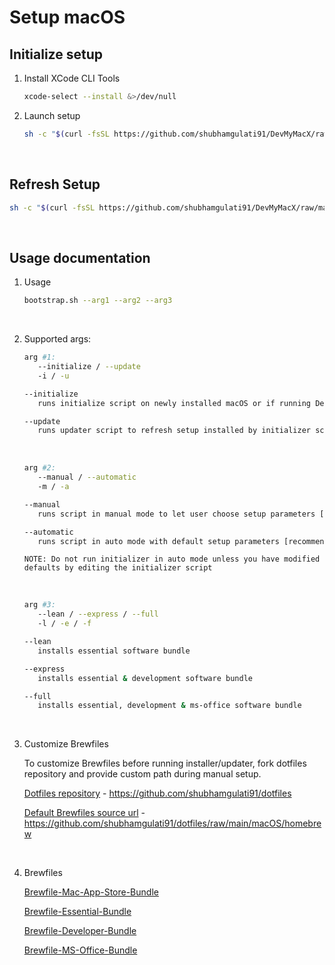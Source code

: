 # Setup macOS

## Initialize setup

1. Install XCode CLI Tools

   ```sh
   xcode-select --install &>/dev/null
   ```

2. Launch setup

   ```sh
   sh -c "$(curl -fsSL https://github.com/shubhamgulati91/DevMyMacX/raw/main/bootstrap.sh)" "" --initialize --manual --lean
   ```

&nbsp;

## Refresh Setup

```sh
sh -c "$(curl -fsSL https://github.com/shubhamgulati91/DevMyMacX/raw/main/bootstrap.sh)" "" --update --automatic --express
```

&nbsp;

## Usage documentation

1. Usage

   ```sh
   bootstrap.sh --arg1 --arg2 --arg3
   ```

   &nbsp;

2. Supported args:

   ```sh
   arg #1:
      --initialize / --update
      -i / -u
   ```

   ```sh
   --initialize
      runs initialize script on newly installed macOS or if running DevMyMacX for the first time

   --update
      runs updater script to refresh setup installed by initializer script and to install new software bundles from chosen Brewfiles
   ```

   &nbsp;

   ```sh
   arg #2:
      --manual / --automatic
      -m / -a
   ```

   ```sh
   --manual
      runs script in manual mode to let user choose setup parameters [recommended for initializing setup]

   --automatic
      runs script in auto mode with default setup parameters [recommended for updating setup]
   ```

   ```note
   NOTE: Do not run initializer in auto mode unless you have modified defaults by editing the initializer script
   ```

   &nbsp;

   ```sh
   arg #3:
      --lean / --express / --full
      -l / -e / -f
   ```

   ```sh
   --lean
      installs essential software bundle

   --express
      installs essential & development software bundle

   --full
      installs essential, development & ms-office software bundle
   ```

   &nbsp;

3. Customize Brewfiles

   To customize Brewfiles before running installer/updater, fork dotfiles repository and provide custom path during manual setup.

   [Dotfiles repository](https://github.com/shubhamgulati91/dotfiles) - <https://github.com/shubhamgulati91/dotfiles>

   [Default Brewfiles source url](https://github.com/shubhamgulati91/dotfiles/tree/main/macOS/homebrew) - <https://github.com/shubhamgulati91/dotfiles/raw/main/macOS/homebrew>

   &nbsp;

4. Brewfiles

   [Brewfile-Mac-App-Store-Bundle](https://github.com/shubhamgulati91/dotfiles/blob/main/macOS/homebrew/Brewfile-Mac-App-Store-Bundle)

   [Brewfile-Essential-Bundle](https://github.com/shubhamgulati91/dotfiles/blob/main/macOS/homebrew/Brewfile-Essential-Bundle)

   [Brewfile-Developer-Bundle](https://github.com/shubhamgulati91/dotfiles/blob/main/macOS/homebrew/Brewfile-Developer-Bundle)

   [Brewfile-MS-Office-Bundle](https://github.com/shubhamgulati91/dotfiles/blob/main/macOS/homebrew/Brewfile-MS-Office-Bundle)
